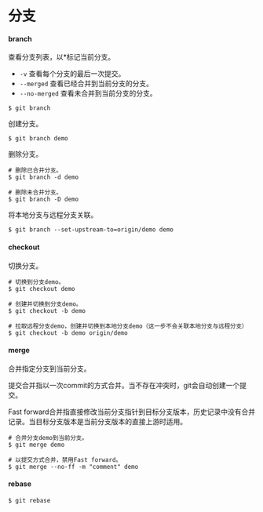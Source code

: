 # 分支

#### branch

查看分支列表，以*标记当前分支。

- `-v` 查看每个分支的最后一次提交。
- `--merged` 查看已经合并到当前分支的分支。
- `--no-merged` 查看未合并到当前分支的分支。

``` SHELL
$ git branch
```

创建分支。

``` SHELL
$ git branch demo
```

删除分支。

``` SHELL
# 删除已合并分支。
$ git branch -d demo

# 删除未合并分支。
$ git branch -D demo
```

将本地分支与远程分支关联。
``` SHELL
$ git branch --set-upstream-to=origin/demo demo
```

#### checkout

切换分支。
``` SHELL
# 切换到分支demo。
$ git checkout demo

# 创建并切换到分支demo。
$ git checkout -b demo

# 拉取远程分支demo，创建并切换到本地分支demo（这一步不会关联本地分支与远程分支）
$ git checkout -b demo origin/demo
```

#### merge
合并指定分支到当前分支。

提交合并指以一次commit的方式合并。当不存在冲突时，git会自动创建一个提交。

Fast forward合并指直接修改当前分支指针到目标分支版本，历史记录中没有合并记录。当目标分支版本是当前分支版本的直接上游时适用。

``` SHELL
# 合并分支demo到当前分支。
$ git merge demo

# 以提交方式合并，禁用Fast forward。
$ git merge --no-ff -m "comment" demo
```

#### rebase

``` SHELL
$ git rebase
```
